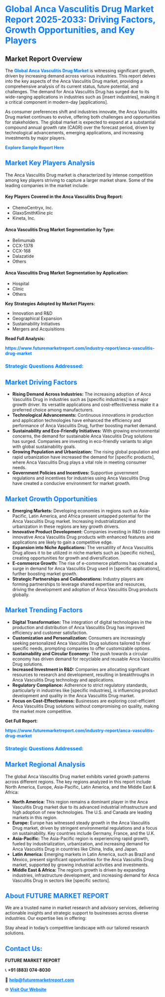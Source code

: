 <h1 style="color: #007BFF;">Global Anca Vasculitis Drug Market Report 2025-2033: Driving Factors, Growth Opportunities, and Key Players</h1>

<section id="overview">
<h2>Market Report Overview</h2>
<p>The <a href="https://www.futuremarketreport.com/industry-report/anca-vasculitis-drug-market" style="color: #007BFF; text-decoration: none;"><strong>Global Anca Vasculitis Drug Market</strong></a> is witnessing significant growth, driven by increasing demand across various industries. This report delves into the key aspects of the Anca Vasculitis Drug market, providing a comprehensive analysis of its current status, future potential, and challenges. The demand for Anca Vasculitis Drug has surged due to its wide-ranging applications in industries such as [insert industries], making it a critical component in modern-day [applications].</p>
<p>As consumer preferences shift and industries innovate, the Anca Vasculitis Drug market continues to evolve, offering both challenges and opportunities for stakeholders. The global market is expected to expand at a substantial compound annual growth rate (CAGR) over the forecast period, driven by technological advancements, emerging applications, and increasing investments by major players.</p>
</section>

<section id="overview">
<p><a href="https://www.futuremarketreport.com/request-sample/reportId=52822" style="color: #007BFF; text-decoration: none;"><strong>Explore Sample Report Here</strong></a></p>
</section>

<section id="key-players">
<h2 style="color: #007BFF;">Market Key Players Analysis</h2>
<p>The Anca Vasculitis Drug market is characterized by intense competition among key players striving to capture a larger market share. Some of the leading companies in the market include:</p>
<h4>Key Players Covered in the Anca Vasculitis Drug Report:</h4>
<ul><li>ChemoCentryx, Inc.</li><li>GlaxoSmithKline plc</li><li>Kineta, Inc.</li></ul>
<h4>Anca Vasculitis Drug Market Segmentation by Type:</h4>
<ul><li>Belimumab</li><li>CCX-1378</li><li>CCX-168</li><li>Dalazatide</li><li>Others</li></ul>

<h4>Anca Vasculitis Drug Market Segmentation by Application:</h4>
<ul><li>Hospital</li><li>Clinic</li><li>Others</li></ul>
<p><strong>Key Strategies Adopted by Market Players:</strong></p>
<ul>
<li>Innovation and R&D</li>
<li>Geographical Expansion</li>
<li>Sustainability Initiatives</li>
<li>Mergers and Acquisitions</li>
</ul>
</section>

<section>
<p><strong>Read Full Analysis: </strong></p><a href="https://www.futuremarketreport.com/industry-report/anca-vasculitis-drug-market" style="color: #007BFF; text-decoration: none;"><strong>https://www.futuremarketreport.com/industry-report/anca-vasculitis-drug-market</strong></a>
<h3 style="color: #007BFF;">Strategic Questions Addressed:</h3>
</section>

<section id="driving-factors">
<h2 style="color: #007BFF;">Market Driving Factors</h2>
<ul>
<li><strong>Rising Demand Across Industries:</strong> The increasing adoption of Anca Vasculitis Drug in industries such as [specific industries] is a major growth driver. Its versatile applications and cost-effectiveness make it a preferred choice among manufacturers.</li>
<li><strong>Technological Advancements:</strong> Continuous innovations in production and application technologies have enhanced the efficiency and performance of Anca Vasculitis Drug, further boosting market demand.</li>
<li><strong>Sustainability and Eco-Friendly Initiatives:</strong> With growing environmental concerns, the demand for sustainable Anca Vasculitis Drug solutions has surged. Companies are investing in eco-friendly variants to align with global sustainability goals.</li>
<li><strong>Growing Population and Urbanization:</strong> The rising global population and rapid urbanization have increased the demand for [specific products], where Anca Vasculitis Drug plays a vital role in meeting consumer needs.</li>
<li><strong>Government Policies and Incentives:</strong> Supportive government regulations and incentives for industries using Anca Vasculitis Drug have created a conducive environment for market growth.</li>
</ul>
</section>

<section id="growth-opportunities">
<h2 style="color: #007BFF;">Market Growth Opportunities</h2>
<ul>
<li><strong>Emerging Markets:</strong> Developing economies in regions such as Asia-Pacific, Latin America, and Africa present untapped potential for the Anca Vasculitis Drug market. Increasing industrialization and urbanization in these regions are key growth drivers.</li>
<li><strong>Innovative Product Development:</strong> Companies investing in R&D to create innovative Anca Vasculitis Drug products with enhanced features and applications are likely to gain a competitive edge.</li>
<li><strong>Expansion into Niche Applications:</strong> The versatility of Anca Vasculitis Drug allows it to be utilized in niche markets such as [specific niches], creating opportunities for growth and diversification.</li>
<li><strong>E-commerce Growth:</strong> The rise of e-commerce platforms has created a surge in demand for Anca Vasculitis Drug used in [specific applications], further boosting market growth.</li>
<li><strong>Strategic Partnerships and Collaborations:</strong> Industry players are forming partnerships to leverage shared expertise and resources, driving the development and adoption of Anca Vasculitis Drug products globally.</li>
</ul>
</section>

<section id="trending-factors">
<h2 style="color: #007BFF;">Market Trending Factors</h2>
<ul>
<li><strong>Digital Transformation:</strong> The integration of digital technologies in the production and distribution of Anca Vasculitis Drug has improved efficiency and customer satisfaction.</li>
<li><strong>Customization and Personalization:</strong> Consumers are increasingly seeking personalized Anca Vasculitis Drug solutions tailored to their specific needs, prompting companies to offer customizable options.</li>
<li><strong>Sustainability and Circular Economy:</strong> The push towards a circular economy has driven demand for recyclable and reusable Anca Vasculitis Drug solutions.</li>
<li><strong>Increased Investment in R&D:</strong> Companies are allocating significant resources to research and development, resulting in breakthroughs in Anca Vasculitis Drug technology and applications.</li>
<li><strong>Regulatory Compliance:</strong> Adherence to strict regulatory standards, particularly in industries like [specific industries], is influencing product development and quality in the Anca Vasculitis Drug market.</li>
<li><strong>Focus on Cost-Effectiveness:</strong> Businesses are exploring cost-efficient Anca Vasculitis Drug solutions without compromising on quality, making the market more competitive.</li>
</ul>
</section>

<section>
<p><strong>Get Full Report: </strong></p><a href="https://www.futuremarketreport.com/industry-report/anca-vasculitis-drug-market" style="color: #007BFF; text-decoration: none;"><strong>https://www.futuremarketreport.com/industry-report/anca-vasculitis-drug-market</strong></a>
<h3 style="color: #007BFF;">Strategic Questions Addressed:</h3>
</section>


<section id="regional-analysis">
<h2 style="color: #007BFF;">Market Regional Analysis</h2>
<p>The global Anca Vasculitis Drug market exhibits varied growth patterns across different regions. The key regions analyzed in this report include North America, Europe, Asia-Pacific, Latin America, and the Middle East & Africa:</p>
<ul>
<li><strong>North America:</strong> This region remains a dominant player in the Anca Vasculitis Drug market due to its advanced industrial infrastructure and high adoption of new technologies. The U.S. and Canada are leading markets in this region.</li>
<li><strong>Europe:</strong> Europe has witnessed steady growth in the Anca Vasculitis Drug market, driven by stringent environmental regulations and a focus on sustainability. Key countries include Germany, France, and the U.K.</li>
<li><strong>Asia-Pacific:</strong> The Asia-Pacific region is experiencing rapid growth, fueled by industrialization, urbanization, and increasing demand for Anca Vasculitis Drug in countries like China, India, and Japan.</li>
<li><strong>Latin America:</strong> Emerging markets in Latin America, such as Brazil and Mexico, present significant opportunities for the Anca Vasculitis Drug market, supported by growing industrial activities and investments.</li>
<li><strong>Middle East & Africa:</strong> The region’s growth is driven by expanding industries, infrastructure development, and increasing demand for Anca Vasculitis Drug in sectors like [specific sectors].</li>
</ul>
</section>

<footer>
<h2 style="color: #007BFF;">About FUTURE MARKET REPORT</h2>
<p>We are a trusted name in market research and advisory services, delivering actionable insights and strategic support to businesses across diverse industries. Our expertise lies in offering:</p>

<p>Stay ahead in today’s competitive landscape with our tailored research solutions.</p>

<h2 style="color: #007BFF;">Contact Us:</h2>
<p><strong>FUTURE MARKET REPORT</strong></p>
<p>📞 <strong>+91 (883) 074-8030</strong></p>
<p>📧 <strong><a href="mailto:help@futuremarketreport.com" style="color: #007BFF;">help@futuremarketreport.com</a></strong></p>
<p>🌐 <strong><a href="https://www.futuremarketreport.com/" style="color: #007BFF;">Visit Our Website</a></strong></p>
</footer>